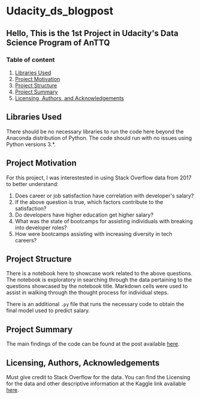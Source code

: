 # Udacity_ds_blogpost
## Hello, This is the 1st Project in Udacity's Data Science Program of AnTTQ

### Table of content
1. [Libraries Used](#libs)
2. [Project Motivation](#motivation)
3. [Project Structure](#files)
4. [Project Summary](#summary)
5. [Licensing, Authors, and Acknowledgements](#licensing)

## Libraries Used <a name="libs"></a>
There should be no necessary libraries to run the code here beyond the Anaconda distribution of Python.  The code should run with no issues using Python versions 3.*.

## Project Motivation<a name="motivation"></a>
For this project, I was interestested in using Stack Overflow data from 2017 to better understand:

1. Does career or job satisfaction have correlation with developer's salary?
2. If the above question is true, which factors contribute to the satisfaction?
3. Do developers have higher education get higher salary?
4. What was the state of bootcamps for assisting individuals with breaking into developer roles?
5. How were bootcamps assisting with increasing diversity in tech careers?

## Project Structure <a name="files"></a>

There is a notebook here to showcase work related to the above questions. The notebook is exploratory in searching through the data pertaining to the questions showcased by the notebook title.  Markdown cells were used to assist in walking through the thought process for individual steps.  

There is an additional `.py` file that runs the necessary code to obtain the final model used to predict salary.

## Project Summary<a name="summary"></a>

The main findings of the code can be found at the post available [here](https://anttq.blogspot.com/2022/09/do-high-paid-employees-truly-satisfy.html).

## Licensing, Authors, Acknowledgements<a name="licensing"></a>

Must give credit to Stack Overflow for the data.  You can find the Licensing for the data and other descriptive information at the Kaggle link available [here](https://www.kaggle.com/stackoverflow/so-survey-2017/data).


